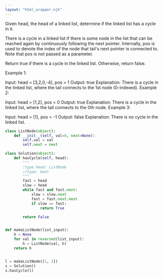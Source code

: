 ```yaml
---
layout: "html_wrapper.njk"
---
```


Given head, the head of a linked list, determine if the linked list has a cycle in it.

There is a cycle in a linked list if there is some node in the list that can be reached again by continuously following the next pointer. Internally, pos is used to denote the index of the node that tail's next pointer is connected to. Note that pos is not passed as a parameter.

Return true if there is a cycle in the linked list. Otherwise, return false.



Example 1:


Input: head = [3,2,0,-4], pos = 1
Output: true
Explanation: There is a cycle in the linked list, where the tail connects to the 1st node (0-indexed).
Example 2:


Input: head = [1,2], pos = 0
Output: true
Explanation: There is a cycle in the linked list, where the tail connects to the 0th node.
Example 3:


Input: head = [1], pos = -1
Output: false
Explanation: There is no cycle in the linked list.

```python
class ListNode(object):
    def __init__(self, val=0, next=None):
        self.val = val
        self.next = next

class Solution(object):
    def hasCycle(self, head):
        """
        :type head: ListNode
        :rtype: bool
        """
        fast = head
        slow = head
        while fast and fast.next:
            slow = slow.next
            fast = fast.next.next
            if slow == fast:
                return True

        return False


def makeListNode(list_input):
    h = None
    for val in reversed(list_input):
        h = ListNode(val, h)
    return h


l = makeListNode([1, 2])
s = Solution()
s.hasCycle(l)
```